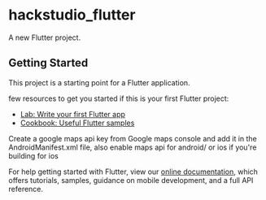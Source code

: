 # hackstudio_flutter

A new Flutter project.

## Getting Started

This project is a starting point for a Flutter application.

few resources to get you started if this is your first Flutter project:

- [Lab: Write your first Flutter app](https://flutter.dev/docs/get-started/codelab)
- [Cookbook: Useful Flutter samples](https://flutter.dev/docs/cookbook)

Create a google maps api key from Google maps console and add it in the AndroidManifest.xml file, also enable maps api for android/ or ios if you're building for ios 

For help getting started with Flutter, view our
[online documentation](https://flutter.dev/docs), which offers tutorials,
samples, guidance on mobile development, and a full API reference.
